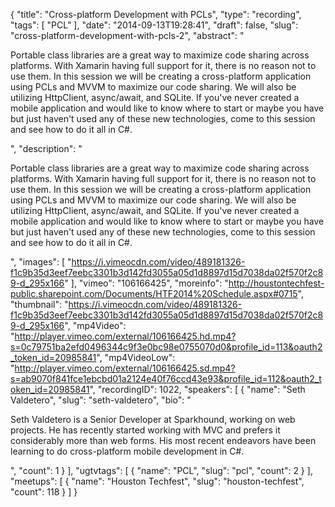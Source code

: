 {
  "title": "Cross-platform Development with PCLs",
  "type": "recording",
  "tags": [
    "PCL"
  ],
  "date": "2014-09-13T19:28:41",
  "draft": false,
  "slug": "cross-platform-development-with-pcls-2",
  "abstract": "<p>Portable class libraries are a great way to maximize code sharing across platforms. With Xamarin having full support for it, there is no reason not to use them. In this session we will be creating a cross-platform application using PCLs and MVVM to maximize our code sharing. We will also be utilizing HttpClient, async/await, and SQLite. If you've never created a mobile application and would like to know where to start or maybe you have but just haven't used any of these new technologies, come to this session and see how to do it all in C#.</p>",
  "description": "<p>Portable class libraries are a great way to maximize code sharing across platforms. With Xamarin having full support for it, there is no reason not to use them. In this session we will be creating a cross-platform application using PCLs and MVVM to maximize our code sharing. We will also be utilizing HttpClient, async/await, and SQLite. If you've never created a mobile application and would like to know where to start or maybe you have but just haven't used any of these new technologies, come to this session and see how to do it all in C#.</p>",
  "images": [
    "https://i.vimeocdn.com/video/489181326-f1c9b35d3eef7eebc3301b3d142fd3055a05d1d8897d15d7038da02f570f2c89-d_295x166"
  ],
  "vimeo": "106166425",
  "moreinfo": "http://houstontechfest-public.sharepoint.com/Documents/HTF2014%20Schedule.aspx#0715",
  "thumbnail": "https://i.vimeocdn.com/video/489181326-f1c9b35d3eef7eebc3301b3d142fd3055a05d1d8897d15d7038da02f570f2c89-d_295x166",
  "mp4Video": "http://player.vimeo.com/external/106166425.hd.mp4?s=0c79751ba2efd0496344c9f3e0bc98e0755070d0&profile_id=113&oauth2_token_id=20985841",
  "mp4VideoLow": "http://player.vimeo.com/external/106166425.sd.mp4?s=ab9070f841fce1ebcbd01a2124e40f76ccd43e93&profile_id=112&oauth2_token_id=20985841",
  "recordingID": 1022,
  "speakers": [
    {
      "name": "Seth Valdetero",
      "slug": "seth-valdetero",
      "bio": "<p>Seth Valdetero is a Senior Developer at Sparkhound, working on web projects. He has recently started      working with MVC and prefers it considerably more than web forms. His most recent endeavors have been learning to do cross-platform mobile development in C#.</p>",
      "count": 1
    }
  ],
  "ugtvtags": [
    {
      "name": "PCL",
      "slug": "pcl",
      "count": 2
    }
  ],
  "meetups": [
    {
      "name": "Houston Techfest",
      "slug": "houston-techfest",
      "count": 118
    }
  ]
}